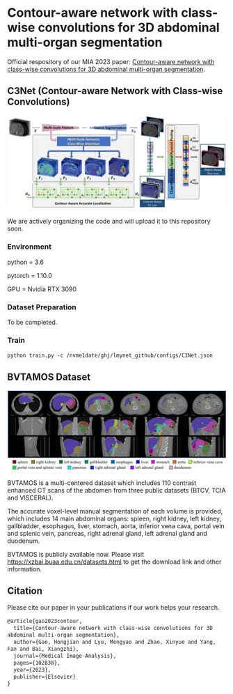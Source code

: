 # Contour-aware network with class-wise convolutions for 3D abdominal multi-organ segmentation

Official respository of our MIA 2023 paper: [Contour-aware network with class-wise convolutions for 3D abdominal multi-organ segmentation](https://doi.org/10.1016/j.media.2023.102838).

## C3Net (Contour-aware Network with Class-wise Convolutions)

![](https://github.com/vegetarianfish/C3Net/blob/main/network.png)

We are actively organizing the code and will upload it to this repository soon.

### Environment

python = 3.6

pytorch = 1.10.0

GPU = Nvidia RTX 3090

### Dataset Preparation

To be completed.

### Train

```
python train.py -c /nvme1date/ghj/lmynet_github/configs/C3Net.json
```

## BVTAMOS Dataset

![](https://github.com/vegetarianfish/C3Net/blob/main/dataset.png)

BVTAMOS is a multi-centered dataset which includes 110 contrast enhanced CT scans of the abdomen from three public datasets (BTCV, TCIA and VISCERAL). 

The accurate voxel-level manual segmentation of each volume is provided, which includes 14 main abdominal organs: spleen, right kidney, left kidney, gallbladder, esophagus, liver, stomach, aorta, inferior vena cava, portal vein and splenic vein, pancreas, right adrenal gland, left adrenal gland and duodenum.

BVTAMOS is publicly available now. Please visit https://xzbai.buaa.edu.cn/datasets.html to get the download link and other information.


## Citation

Please cite our paper in your publications if our work helps your research.

```
@article{gao2023contour,
  title={Contour-aware network with class-wise convolutions for 3D abdominal multi-organ segmentation},
  author={Gao, Hongjian and Lyu, Mengyao and Zhao, Xinyue and Yang, Fan and Bai, Xiangzhi},
  journal={Medical Image Analysis},
  pages={102838},
  year={2023},
  publisher={Elsevier}
}
```
